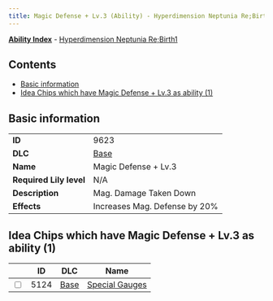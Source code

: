 ```yaml
---
title: Magic Defense + Lv.3 (Ability) - Hyperdimension Neptunia Re;Birth1
---
```


[**Ability Index**](/neptunia/rb1/ability/index.html) - [Hyperdimension Neptunia Re;Birth1](/neptunia/rb1)

## Contents

- [Basic information](#basic-information)
- [Idea Chips which have Magic Defense + Lv.3 as ability (1)](#idea-chips-which-have-magic-defense-lv3-as-ability-1)

## Basic information

|   |   |
| -- | -- |
| **ID** | 9623 |
| **DLC** | [Base](/neptunia/rb1/dlc/1-base.html) |
| **Name** | Magic Defense + Lv.3 |
| **Required Lily level** | N/A |
| **Description** | Mag. Damage Taken Down |
| **Effects** | Increases Mag. Defense by 20% |


## Idea Chips which have Magic Defense + Lv.3 as ability (1)

|    | ID | DLC | Name |
| -- | -- | --- | ---- |
| <input type="checkbox" id="rb1-item-1-5124" class="trackbox" /> | 5124 | [Base](/neptunia/rb1/dlc/1-base.html) | [Special Gauges](/neptunia/rb1/item/1-5124-special-gauges.html) |
